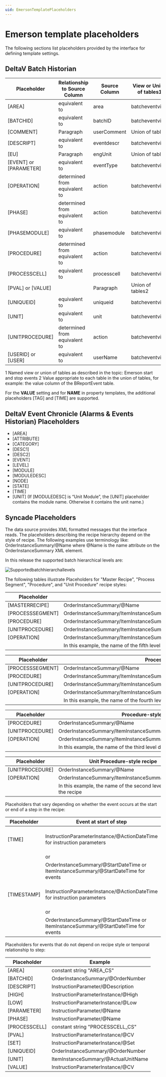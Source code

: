 ```yaml
---
uid: EmersonTemplatePlaceholders
---
```



# Emerson template placeholders

The following sections list placeholders provided by the interface for defining template settings.

## DeltaV Batch Historian

| Placeholder | Relationship to Source Column | Source Column | View or Union of tables1 |
| ----------- | ----------------------------- | ------------- | ------------------------ |
| [AREA] | equivalent to | area | batcheventview |
| [BATCHID] | equivalent to | batchID | batcheventview |
| [COMMENT] | Paragraph | userComment | Union of tables |
| [DESCRIPT] | equivalent to | eventdescr | batcheventview |
| [EU] | Paragraph | engUnit | Union of tables |
| [EVENT] or [PARAMETER] | equivalent to | eventType | batcheventview |
| [OPERATION] | determined from equivalent to | action | batcheventview |
| [PHASE] | determined from equivalent to | action | batcheventview |
| [PHASEMODULE] | equivalent to | phasemodule | batcheventview |
| [PROCEDURE] | determined from equivalent to | action | batcheventview |
| [PROCESSCELL] | equivalent to | processcell | batcheventview |
| [PVAL] or [VALUE] |  | Paragraph | Union of tables2 | 
| [UNIQUEID] | equivalent to | uniqueid | batcheventview |
| [UNIT] | equivalent to | unit | batcheventview |
| [UNITPROCEDURE] | determined from equivalent to | action | batcheventview |
| [USERID] or [USER] | equivalent to | userName | batcheventview |

1 Named view or union of tables as described in the topic: Emerson start and stop events
2 Value appropriate to each table in the union of tables, for example: the value column of the BReportEvent table.

For the **VALUE** setting and for **NAME** in property templates, the additional placeholders [TAG] and [TIME] are supported.

## DeltaV Event Chronicle (Alarms & Events Historian) Placeholders

* [AREA]
* [ATTRIBUTE]
* [CATEGORY]
* [DESC1]
* [DESC2]
* [EVENT]
* [LEVEL]
* [MODULE]
* [MODULEDESC]
* [NODE]
* [STATE]
* [TIME]
* [UNIT] (If [MODULEDESC] is “Unit Module”, the [UNIT] placeholder contains the module name. Otherwise it contains the unit name.)

## Syncade Placeholders

The data source provides XML formatted messages that the interface reads. The placeholders describing the recipe hierarchy depend on the style of recipe. The following examples use terminology like: OrderInstanceSummary/@Name where @Name is the name attribute on the OrderInstanceSummary XML element.

In this release the supported batch hierarchical levels are:

![Supportedbatchhierarchallevels](../images/Supportedbatchhierarchallevels.png)

The following tables illustrate Placeholders for "Master Recipe", "Process Segment", "Procedure", and "Unit Procedure" recipe styles:

| Placeholder | Master Recipe-style recipe |
| ----------- | -------------------------- |
| [MASTERRECIPE] | OrderInstanceSummary/@Name |
| [PROCESSSEGMENT] | OrderInstanceSummary/ItemInstanceSummary/@Name |
| [PROCEDURE] | OrderInstanceSummary/ItemInstanceSummary/ItemInstanceSummary/@Name |
| [UNITPROCEDURE] | OrderInstanceSummary/ItemInstanceSummary/ItemInstanceSummary/ItemInstanceSummary/@Name |
| [OPERATION] | OrderInstanceSummary/ItemInstanceSummary/ItemInstanceSummary/ItemInstanceSummary/ItemInstanceSummary/@Name |
|  |  In this example, the name of the fifth level down in the recipe

| Placeholder | Process Segment-style recipe | 
| ----------- | ---------------------------- |
| [PROCESSSEGMENT] | OrderInstanceSummary/@Name |
| [PROCEDURE] | OrderInstanceSummary/ItemInstanceSummary/@Name |
| [UNITPROCEDURE] | OrderInstanceSummary/ItemInstanceSummary/ItemInstanceSummary/@Name |
| [OPERATION] | OrderInstanceSummary/ItemInstanceSummary/ItemInstanceSummary/ItemInstanceSummary/@Name |
|   | In this example, the name of the fourth level down in the recipe |

| Placeholder | Procedure-style recipe |
| ----------- | ---------------------- |
| [PROCEDURE] | OrderInstanceSummary/@Name |
| [UNITPROCEDURE] | OrderInstanceSummary/ItemInstanceSummary/@Name |
| [OPERATION] | OrderInstanceSummary/ItemInstanceSummary/ItemInstanceSummary/@Name |
|  | In this example, the name of the third level down in the recipe |

| Placeholder | Unit Procedure-style recipe |
| ----------- | --------------------------- |
| [UNITPROCEDURE] | OrderInstanceSummary/@Name |
| [OPERATION] | OrderInstanceSummary/ItemInstanceSummary/@Name |
|   | In this example, the name of the second level down in the recipe |

Placeholders that vary depending on whether the event occurs at the start or end of a step in the recipe:

| Placeholder | Event at start of step | Event at end of step |
| ----------- | ---------------------- | -------------------- |
| [TIME] | InstructionParameterInstance/@ActionDateTime for instruction parameters | OrderInstanceSummary/@EndDateTime or ItemInstanceSummary/@EndDateTime for events |
| | or |  |
| | OrderInstanceSummary/@StartDateTime or ItemInstanceSummary/@StartDateTime for events | 
| [TIMESTAMP] | InstructionParameterInstance/@ActionDateTime for instruction parameters |   OrderInstanceSummary/@EndDateTime or ItemInstanceSummary/@EndDateTime for events   |
|  | or |
|  | OrderInstanceSummary/@StartDateTime or ItemInstanceSummary/@StartDateTime for events |  |

Placeholders for events that do not depend on recipe style or temporal relationship to step:

| Placeholder | Example |
| ----------- | ------- |
| [AREA] | constant string "AREA_CS" |
| [BATCHID] | OrderInstanceSummary/@OrderNumber |
| [DESCRIPT] | InstructionParameter/@Description |
| [HIGH] | InstructionParameterInstance/@High |
| [LOW] | InstructionParameterInstance/@Low |
| [PARAMETER] | InstructionParameter/@Name |
| [PHASE] | InstructionParameter/@Name |
| [PROCESSCELL] | constant string "PROCESSCELL_CS" |
| [PVAL] | InstructionParameterInstance/@CV |
| [SET] | InstructionParameterInstance/@Set |
| [UNIQUEID] | OrderInstanceSummary/@OrderNumber |
| [UNIT] | ItemInstanceSummary/@ActualUnitName |
| [VALUE] | InstructionParameterInstance/@CV |